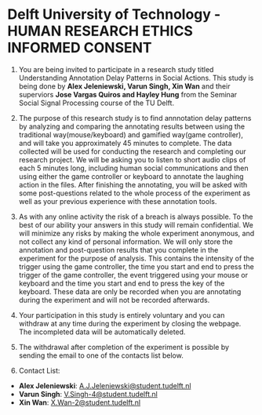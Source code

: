# Delft University of Technology - HUMAN RESEARCH ETHICS INFORMED CONSENT 

1. You are being invited to participate in a research study titled Understanding Annotation Delay Patterns in Social Actions. This study is being done by **Alex Jeleniewski, Varun Singh, Xin Wan** and their superviors **Jose Vargas Quiros and Hayley Hung** from the Seminar Social Signal Processing course of the TU Delft.

1. The purpose of this research study is to find annnotation delay patterns by analyzing and comparing the annotating results between using the traditional way(mouse/keyboard) and gamified way(game controller), and will take you approximately 45 minutes to complete. The data collected will be used for conducting the research and completing our research project. We will be asking you to listen to short audio clips of each 5 minutes long, including human social communications and then using either the game controller or keyboard to annotate the laughing action in the files. After finishing the annotating, you will be asked with some post-questions related to the whole process of the experiment as well as your previous experience with these annotation tools.

1. As with any online activity the risk of a breach is always possible. To the best of our ability your answers in this study will remain confidential. We will minimize any risks by making the whole experiment anonymous, and not collect any kind of personal information. We will only store the annotation and post-question results that you complete in the experiment for the purpose of analysis. This contains the intensity of the trigger using the game controller, the time you start and end to press the trigger of the game controller, the event triggered using your mouse or keyboard and the time you start and end to press the key of the keyboard. These data are only be recorded when you are annotating during the experiment and will not be recorded afterwards.

1. Your participation in this study is entirely voluntary and you can withdraw at any time during the experiment by closing the webpage. The incompleted data will be automatically deleted.

2. The withdrawal after completion of the experiment is possible by sending the email to one of the contacts list below.

1. Contact List:
  - **Alex Jeleniewski**: <A.J.Jeleniewski@student.tudelft.nl>
  -   **Varun Singh**: <V.Singh-4@student.tudelft.nl>
  -   **Xin Wan**: <X.Wan-2@student.tudelft.nl>